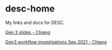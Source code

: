 # desc-home
My links and docs for DESC.

[Gen 3 slides - Chiang](https://docs.google.com/presentation/d/1EO_UBVhISBrBussCsIvJhNVxSnyfg5z6yIPaz99gA0A/edit#slide=id.g2ade3bc380_0_0)

[Gen3 workflow investigations Sep 2021 - Chiang](https://github.com/LSSTDESC/gen3_workflow/wiki/Gen3--Investigations)
